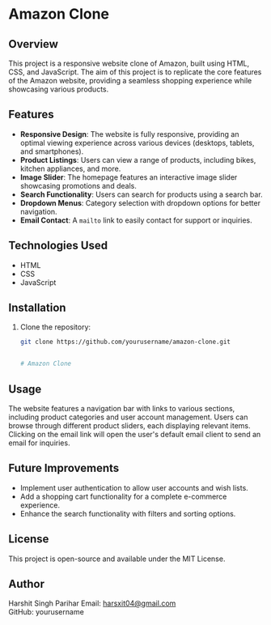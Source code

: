 # Amazon Clone

## Overview

This project is a responsive website clone of Amazon, built using HTML, CSS, and JavaScript. The aim of this project is to replicate the core features of the Amazon website, providing a seamless shopping experience while showcasing various products.

## Features

- **Responsive Design**: The website is fully responsive, providing an optimal viewing experience across various devices (desktops, tablets, and smartphones).
- **Product Listings**: Users can view a range of products, including bikes, kitchen appliances, and more.
- **Image Slider**: The homepage features an interactive image slider showcasing promotions and deals.
- **Search Functionality**: Users can search for products using a search bar.
- **Dropdown Menus**: Category selection with dropdown options for better navigation.
- **Email Contact**: A `mailto` link to easily contact for support or inquiries.

## Technologies Used

- HTML
- CSS
- JavaScript

## Installation

1. Clone the repository:
   ```bash
   git clone https://github.com/yourusername/amazon-clone.git
   

   # Amazon Clone

## Usage

The website features a navigation bar with links to various sections, including product categories and user account management. Users can browse through different product sliders, each displaying relevant items. Clicking on the email link will open the user's default email client to send an email for inquiries.


## Future Improvements

- Implement user authentication to allow user accounts and wish lists.
- Add a shopping cart functionality for a complete e-commerce experience.
- Enhance the search functionality with filters and sorting options.

## License

This project is open-source and available under the MIT License.

## Author

Harshit Singh Parihar
Email: harsxit04@gmail.com  
GitHub: yourusername

